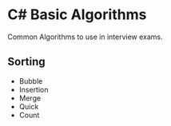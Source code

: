 # C# Basic Algorithms

Common Algorithms to use in interview exams. 



## Sorting

- Bubble
- Insertion
- Merge
- Quick
- Count